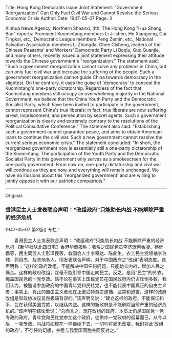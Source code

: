 Title: Hong Kong Democrats Issue Joint Statement: "Government Reorganization" Can Only Fuel Civil War and Cannot Resolve the Serious Economic Crisis
Author:
Date: 1947-05-07
Page: 3

Xinhua News Agency, Northern Shaanxi, 4th: The Hong Kong "Hua Shang Bao" reports: Prominent Kuomintang members Li Ji-shen, He Xiangning, Cai Tingkai, etc., Democratic League members Peng Zemin, etc., National Salvation Association members Li Zhangda, Chen Cisheng, leaders of the Chinese Peasants' and Workers' Democratic Party Li Boqiu, Guo Guanjie, and many others, recently issued a joint statement expressing their attitude towards the Chinese government's "reorganization." The statement said: "Such a government reorganization cannot solve any problems in China, but can only fuel civil war and increase the suffering of the people. Such a government reorganization cannot guide China towards democracy in the slightest. On the contrary, it uses the guise of 'democracy' to conceal the Kuomintang's one-party dictatorship. Regardless of the fact that Kuomintang members still occupy an overwhelming majority in the National Government, we believe that the China Youth Party and the Democratic Socialist Party, which have been invited to participate in the government, cannot represent China's true liberals; in fact, true liberals are now suffering arrest, imprisonment, and persecution by secret agents. Such a government reorganization is clearly and extremely contrary to the resolutions of the Political Consultative Conference." The statement also said: "Establishing such a government cannot guarantee peace, and aims to obtain American loans to continue the civil war. Such a new government cannot resolve the current serious economic crisis." The statement concluded: "In short, the reorganized government now is essentially still a one-party dictatorship of the Kuomintang. The participation of the Youth Party and the Democratic Socialist Party in this government only serves as a smokescreen for the one-party government. From now on, one-party dictatorship and civil war will continue as they are now, and everything will remain unchanged. We have no illusions about this 'reorganized government' and are willing to jointly oppose it with our patriotic compatriots."



<hr /> 

Original: 


### 香港民主人士发表联合声明：“改组政府”只能助长内战  不能解除严重的经济危机

1947-05-07
第3版()
专栏：

　　香港民主人士发表联合声明：
    “改组政府”只能助长内战  不能解除严重的经济危机
    【新华社陕北四日电】香港华商报称：著名之国民党员李济琚何香凝、蔡廷楷等，民主同盟人士彭泽民等，救国会人士李章达、陈此生，农工民主党领袖李伯球、郭冠杰，及其他多人，顷发表联合声明，对于中国政府之“改组”表明态度。该声明称：“这样的政府改组，不能解决中国任何问题，只能助长内战，增加人民之痛苦。这样的政府改组，丝毫不能引导中国走向民主。反之，是用“民主”的外衣，掩盖国民党的一党专政。姑不论在事实上国民党员在国民政府内仍占压倒多数，我们认为，被邀请参加政府的中国青年党和民社党，也不能代表中国真正的自由主义者；事实上，真正的自由主义者现在正遭受特务之逮捕、监禁和迫害。这样的政府改组是和政协决议显然极端背谬的。”该声明又说：“建立这样的政府，不能保证和平，旨在获得美国贷款，以继续内战。这样的新政府是不能解除当前严重的经济危机的。”该声明在结论里说：“总而言之，现在改组的政府，本质上仍是国民党一党专政的政府。青年党和民社党参加这个政府，徒供作一党政府的烟幕而已。从今以后，一党专政、内战将如现在一样继续下去，一切均将毫无改变。我们对此‘改组的政府’，不存任何幻想，并愿与我爱国同胞共同反对之。”
